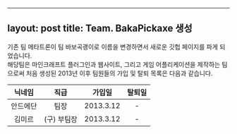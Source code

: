  ---
layout: post
title: Team. BakaPickaxe 생성
---

기존 팀 메타트론이 팀 바보곡괭이로 이름을 변경하면서 새로운 깃헙 페이지를 파게 되었습니다.    
해당팀은 마인크래프트 플러그인과 웹사이트, 그리고 게임 어플리케이션을 제작하는 팀으로써 처음 생성된 2013년 이후 팀원들의 가입 및 탈퇴 목록은 다음과 같습니다.    

|닉네임|직급|가입일|탈퇴일|
|:-----:|:-----:|:-----:|:-----:|
|안드에단|팀장|2013.3.12|-|
|김미르|(구) 부팀장|2013.3.12|-|
